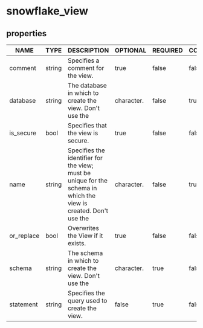 
# snowflake_view

<!-- These docs are auto-generated by code in ./docgen, run by with make docs. Manual edits will be overwritten. -->

## properties

|    NAME    |  TYPE  |                                                          DESCRIPTION                                                          | OPTIONAL | REQUIRED  | COMPUTED | DEFAULT  |
|------------|--------|-------------------------------------------------------------------------------------------------------------------------------|----------|-----------|----------|----------|
| comment    | string | Specifies a comment for the view.                                                                                             | true     | false     | false    |          |
| database   | string | The database in which to create the view. Don't use the | character.                                                          | false    | true      | false    |          |
| is_secure  | bool   | Specifies that the view is secure.                                                                                            | true     | false     | false    | false    |
| name       | string | Specifies the identifier for the view; must be unique for the schema in which the view is created. Don't use the | character. | false    | true      | false    |          |
| or_replace | bool   | Overwrites the View if it exists.                                                                                             | true     | false     | false    | false    |
| schema     | string | The schema in which to create the view. Don't use the | character.                                                            | true     | false     | false    | "PUBLIC" |
| statement  | string | Specifies the query used to create the view.                                                                                  | false    | true      | false    |          |

